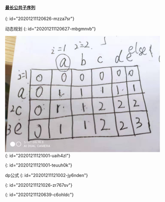 #### [最长公共子序列](https://leetcode-cn.com/problems/longest-common-subsequence/)
{: id="20201211120626-mzza7sr"}

动态规划
{: id="20201211120627-mbgmnvb"}

![最长公共子序列.jpg](assets/20201211121008-su0n8pa-最长公共子序列.jpg)
{: id="20201211121001-uaih4zl"}

{: id="20201211121001-teuuh0k"}

dp公式
{: id="20201211121002-jy6nden"}

{: id="20201211121026-zr767sv"}

{: id="20201211120639-c6ohldc"}
